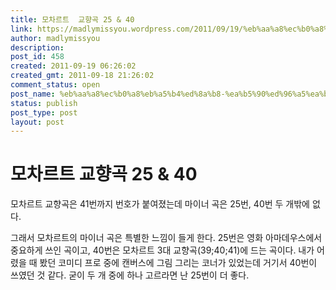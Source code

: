 ```yaml
---
title: 모차르트  교향곡 25 & 40
link: https://madlymissyou.wordpress.com/2011/09/19/%eb%aa%a8%ec%b0%a8%eb%a5%b4%ed%8a%b8-%ea%b5%90%ed%96%a5%ea%b3%a1-25-40/
author: madlymissyou
description: 
post_id: 458
created: 2011-09-19 06:26:02
created_gmt: 2011-09-18 21:26:02
comment_status: open
post_name: %eb%aa%a8%ec%b0%a8%eb%a5%b4%ed%8a%b8-%ea%b5%90%ed%96%a5%ea%b3%a1-25-40
status: publish
post_type: post
layout: post
---
```


# 모차르트  교향곡 25 & 40

모차르트 교향곡은 41번까지 번호가 붙여졌는데 마이너 곡은 25번, 40번 두 개밖에 없다.

그래서 모차르트의 마이너 곡은 특별한 느낌이 들게 한다. 25번은 영화 아마데우스에서 중요하게 쓰인 곡이고, 40번은 모차르트 3대 교향곡(39;40;41)에 드는 곡이다. 내가 어렸을 때 봤던 코미디 프로 중에 캔버스에 그림 그리는 코너가 있었는데 거기서 40번이 쓰였던 것 같다. 굳이 두 개 중에 하나 고르라면 난 25번이 더 좋다.